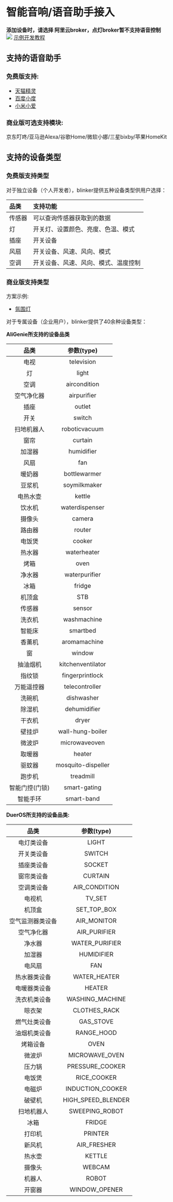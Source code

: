 # 智能音响/语音助手接入  
**添加设备时，请选择 阿里云broker，点灯broker暂不支持语音控制**  
![](assets/007/ad.jpg)
[示例开发教程](https://www.arduino.cn/thread-83756-1-1.html)  

## 支持的语音助手 
### 免费版支持:  
- [天猫精灵](?file=007-语音助手接入/01-天猫精灵 "天猫精灵")  
- [百度小度](?file=007-语音助手接入/02-百度小度 "百度音响")  
- [小米小爱](?file=007-语音助手接入/03-小米小爱 "小米小爱")  

### 商业版可选支持模块:   
京东叮咚/亚马逊Alexa/谷歌Home/微软小娜/三星bixby/苹果HomeKit  

## 支持的设备类型   

### 免费版支持类型
对于独立设备（个人开发者），blinker提供五种设备类型供用户选择：  

| 品类 | 支持功能 |
| :- | :- |
| 传感器 | 可以查询传感器获取到的数据 |
| 灯     | 开关灯、设置颜色、亮度、色温、模式 |
| 插座   | 开关设备 |
| 风扇   | 开关设备、风速、风向、模式 |
| 空调   | 开关设备、风速、风向、模式、温度控制 |


### 商业版支持类型  
方案示例:  
- [氛围灯](https://github.com/blinker-iot/Blinker_PRO_SMART_LAMP/tree/master/SMART_LAMP_DIY)  

对于专属设备（企业用户），blinker提供了40余种设备类型：

**AliGenie所支持的设备品类**  

| 品类 | 参数(type) |
| :-: | :-: |
|电视|television|
|灯|light|
|空调|aircondition|
|空气净化器|airpurifier|
|插座|outlet|
|开关|switch|
|扫地机器人|roboticvacuum|
|窗帘|curtain|
|加湿器|humidifier|
|风扇|fan|
|暖奶器|bottlewarmer|
|豆浆机|soymilkmaker|
|电热水壶|kettle|
|饮水机|waterdispenser|
|摄像头|camera|
|路由器|router|
|电饭煲|cooker|
|热水器|waterheater|
|烤箱|oven|
|净水器|waterpurifier|
|冰箱|fridge|
|机顶盒|STB|
|传感器|sensor|
|洗衣机|washmachine|
|智能床|smartbed|
|香薰机|aromamachine|
|窗|window|
|抽油烟机|kitchenventilator|
|指纹锁|fingerprintlock|
|万能遥控器|telecontroller|
|洗碗机|dishwasher|
|除湿机|dehumidifier|
|干衣机|dryer|
|壁挂炉|wall-hung-boiler|
|微波炉|microwaveoven|
|取暖器|heater|
|驱蚊器|mosquito-dispeller|
|跑步机|treadmill|
|智能门控(门锁)|smart-gating|
|智能手环|smart-band|  

**DuerOS所支持的设备品类:**  

| 品类 | 参数(type) |
| :-: | :-: |
|电灯类设备|LIGHT|
|开关类设备|SWITCH|
|插座类设备|SOCKET|
|窗帘类设备|CURTAIN|
|空调类设备|AIR_CONDITION|
|电视机|TV_SET|
|机顶盒|SET_TOP_BOX|
|空气监测器类设备|AIR_MONITOR|
|空气净化器|AIR_PURIFIER|
|净水器|WATER_PURIFIER|
|加湿器|HUMIDIFIER|
|电风扇|FAN|
|热水器类设备|WATER_HEATER|
|电暖器类设备|HEATER|
|洗衣机类设备|WASHING_MACHINE|
|晾衣架|CLOTHES_RACK|
|燃气灶类设备|GAS_STOVE|
|油烟机类设备|RANGE_HOOD|
|烤箱设备|OVEN|
|微波炉|MICROWAVE_OVEN|
|压力锅|PRESSURE_COOKER|
|电饭煲|RICE_COOKER|
|电磁炉|INDUCTION_COOKER|
|破壁机|HIGH_SPEED_BLENDER|
|扫地机器人|SWEEPING_ROBOT|
|冰箱|FRIDGE|
|打印机|PRINTER|
|新风机|AIR_FRESHER|
|热水壶|KETTLE|
|摄像头|WEBCAM|
|机器人|ROBOT|
|开窗器|WINDOW_OPENER|
